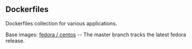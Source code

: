 ## Dockerfiles

Dockerfiles collection for various applications.

Base images: [fedora / centos](https://github.com/oszi/docker-base-images)
-- The master branch tracks the latest fedora release.

